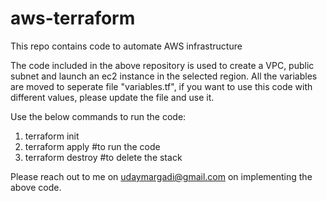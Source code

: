 # aws-terraform
This repo contains code to automate AWS infrastructure

The code included in the above repository is used to create a VPC, public subnet and launch an ec2 instance in the selected region. All the variables are moved to seperate file "variables.tf", if you want to use this code with different values, please update the file and use it. 

Use the below commands to run the code:

1) terraform init
2) terraform apply #to run the code
3) terraform destroy #to delete the stack

Please reach out to me on udaymargadi@gmail.com on implementing the above code.
